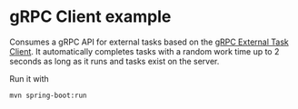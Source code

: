 # gRPC Client example
Consumes a gRPC API for external tasks based on the [gRPC External Task Client](../../client-core).
It automatically completes tasks with a random work time up to 2 seconds as long as it runs and tasks exist on the server.

Run it with

```Shell
mvn spring-boot:run
```

